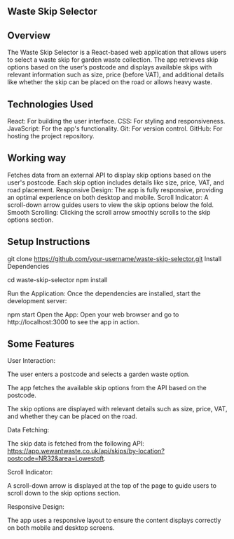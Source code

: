 ## Waste Skip Selector

## Overview
The Waste Skip Selector is a React-based web application that allows users to select a waste skip for garden waste collection. The app retrieves skip options based on the user’s postcode and displays available skips with relevant information such as size, price (before VAT), and additional details like whether the skip can be placed on the road or allows heavy waste.

## Technologies Used
React: For building the user interface.
CSS: For styling and responsiveness.
JavaScript: For the app's functionality.
Git: For version control.
GitHub: For hosting the project repository.

## Working way
Fetches data from an external API to display skip options based on the user's postcode.
Each skip option includes details like size, price, VAT, and road placement.
Responsive Design: The app is fully responsive, providing an optimal experience on both desktop and mobile.
Scroll Indicator: A scroll-down arrow guides users to view the skip options below the fold.
Smooth Scrolling: Clicking the scroll arrow smoothly scrolls to the skip options section.
  
## Setup Instructions

git clone https://github.com/your-username/waste-skip-selector.git
Install Dependencies

cd waste-skip-selector
npm install

Run the Application: Once the dependencies are installed, start the development server:

npm start
Open the App: Open your web browser and go to http://localhost:3000 to see the app in action.

## Some Features
User Interaction:

The user enters a postcode and selects a garden waste option.

The app fetches the available skip options from the API based on the postcode.

The skip options are displayed with relevant details such as size, price, VAT, and whether they can be placed on the road.

Data Fetching:

The skip data is fetched from the following API: https://app.wewantwaste.co.uk/api/skips/by-location?postcode=NR32&area=Lowestoft.

Scroll Indicator:

A scroll-down arrow is displayed at the top of the page to guide users to scroll down to the skip options section.

Responsive Design:

The app uses a responsive layout to ensure the content displays correctly on both mobile and desktop screens.


